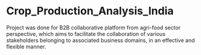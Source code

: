 # Crop_Production_Analysis_India
Project was done for B2B collaborative platform from agri-food sector perspective, which aims to facilitate the collaboration of various stakeholders belonging to associated business domains, in an effective and flexible manner.
